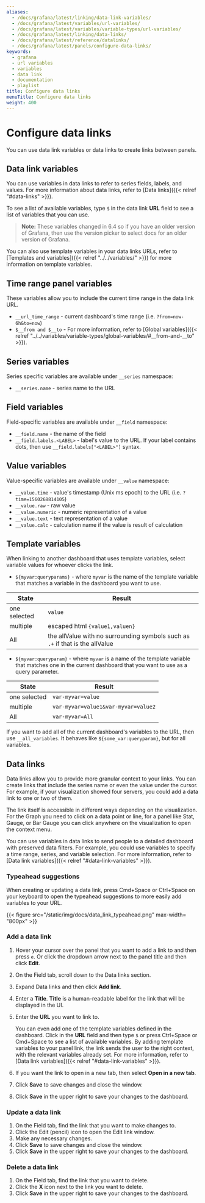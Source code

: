 ```yaml
---
aliases:
  - /docs/grafana/latest/linking/data-link-variables/
  - /docs/grafana/latest/variables/url-variables/
  - /docs/grafana/latest/variables/variable-types/url-variables/
  - /docs/grafana/latest/linking/data-links/
  - /docs/grafana/latest/reference/datalinks/
  - /docs/grafana/latest/panels/configure-data-links/
keywords:
  - grafana
  - url variables
  - variables
  - data link
  - documentation
  - playlist
title: Configure data links
menuTitle: Configure data links
weight: 400
---
```


# Configure data links

You can use data link variables or data links to create links between panels.

## Data link variables

You can use variables in data links to refer to series fields, labels, and values. For more information about data links, refer to [Data links]({{< relref "#data-links" >}}).

To see a list of available variables, type `$` in the data link **URL** field to see a list of variables that you can use.

> **Note:** These variables changed in 6.4 so if you have an older version of Grafana, then use the version picker to select docs for an older version of Grafana.

You can also use template variables in your data links URLs, refer to [Templates and variables]({{< relref "../../variables/" >}}) for more information on template variables.

## Time range panel variables

These variables allow you to include the current time range in the data link URL.

- `__url_time_range` - current dashboard's time range (i.e. `?from=now-6h&to=now`)
- `$__from and $__to` - For more information, refer to [Global variables]({{< relref "../../variables/variable-types/global-variables/#__from-and-__to" >}}).

## Series variables

Series specific variables are available under `__series` namespace:

- `__series.name` - series name to the URL

## Field variables

Field-specific variables are available under `__field` namespace:

- `__field.name` - the name of the field
- `__field.labels.<LABEL>` - label's value to the URL. If your label contains dots, then use `__field.labels["<LABEL>"]` syntax.

## Value variables

Value-specific variables are available under `__value` namespace:

- `__value.time` - value's timestamp (Unix ms epoch) to the URL (i.e. `?time=1560268814105`)
- `__value.raw` - raw value
- `__value.numeric` - numeric representation of a value
- `__value.text` - text representation of a value
- `__value.calc` - calculation name if the value is result of calculation

## Template variables

When linking to another dashboard that uses template variables, select variable values for whoever clicks the link.

- `${myvar:queryparams}` - where `myvar` is the name of the template variable that matches a variable in the dashboard you want to use.

| State        | Result                                                                        |
| ------------ | ----------------------------------------------------------------------------- |
| one selected | `value`                                                                       |
| multiple     | escaped html `{value1,valuen}`                                                |
| All          | the allValue with no surrounding symbols such as `.+` if that is the allValue |

- `${myvar:queryparam}` - where `myvar` is a name of the template variable that matches one in the current dashboard that you want to use as a query parameter.

| State        | Result                              |
| ------------ | ----------------------------------- |
| one selected | `var-myvar=value`                   |
| multiple     | `var-myvar=value1&var-myvar=value2` |
| All          | `var-myvar=All`                     |

If you want to add all of the current dashboard's variables to the URL, then use `__all_variables`. It behaves like `${some_var:queryparam}`, but for all variables.

## Data links

Data links allow you to provide more granular context to your links. You can create links that include the series name or even the value under the cursor. For example, if your visualization showed four servers, you could add a data link to one or two of them.

The link itself is accessible in different ways depending on the visualization. For the Graph you need to click on a data point or line, for a panel like
Stat, Gauge, or Bar Gauge you can click anywhere on the visualization to open the context menu.

You can use variables in data links to send people to a detailed dashboard with preserved data filters. For example, you could use variables to specify a time range, series, and variable selection. For more information, refer to [Data link variables]({{< relref "#data-link-variables" >}}).

### Typeahead suggestions

When creating or updating a data link, press Cmd+Space or Ctrl+Space on your keyboard to open the typeahead suggestions to more easily add variables to your URL.

{{< figure src="/static/img/docs/data_link_typeahead.png"  max-width= "800px" >}}

### Add a data link

1. Hover your cursor over the panel that you want to add a link to and then press `e`. Or click the dropdown arrow next to the panel title and then click **Edit**.
1. On the Field tab, scroll down to the Data links section.
1. Expand Data links and then click **Add link**.
1. Enter a **Title**. **Title** is a human-readable label for the link that will be displayed in the UI.
1. Enter the **URL** you want to link to.

   You can even add one of the template variables defined in the dashboard. Click in the **URL** field and then type `$` or press Ctrl+Space or Cmd+Space to see a list of available variables. By adding template variables to your panel link, the link sends the user to the right context, with the relevant variables already set. For more information, refer to [Data link variables]({{< relref "#data-link-variables" >}}).

1. If you want the link to open in a new tab, then select **Open in a new tab**.
1. Click **Save** to save changes and close the window.
1. Click **Save** in the upper right to save your changes to the dashboard.

### Update a data link

1. On the Field tab, find the link that you want to make changes to.
1. Click the Edit (pencil) icon to open the Edit link window.
1. Make any necessary changes.
1. Click **Save** to save changes and close the window.
1. Click **Save** in the upper right to save your changes to the dashboard.

### Delete a data link

1. On the Field tab, find the link that you want to delete.
1. Click the **X** icon next to the link you want to delete.
1. Click **Save** in the upper right to save your changes to the dashboard.
